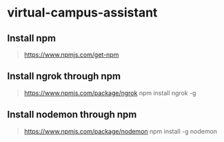 # virtual-campus-assistant

## Install npm 
> https://www.npmjs.com/get-npm

## Install ngrok through npm
> https://www.npmjs.com/package/ngrok 
> npm install ngrok -g

## Install nodemon through npm
> https://www.npmjs.com/package/nodemon 
> npm install -g nodemon 

